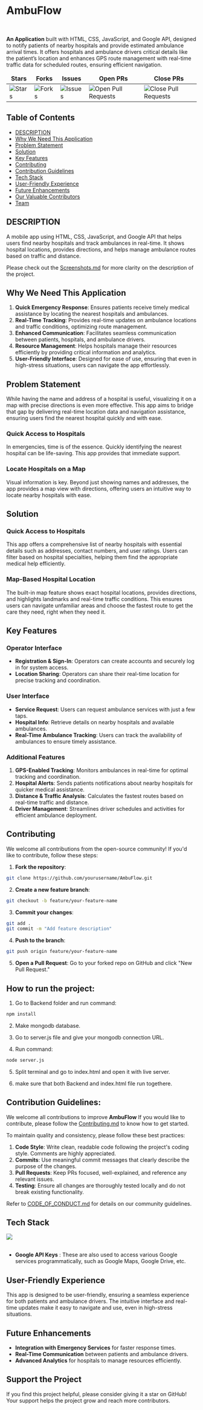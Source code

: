 #  AmbuFlow

<br>

 **An Application** built with HTML, CSS, JavaScript, and Google API, designed to notify patients of nearby hospitals and provide estimated ambulance arrival times.  It offers hospitals and ambulance drivers critical details like the patient’s location  and enhances GPS route management with real-time traffic data  for scheduled routes, ensuring efficient navigation.


<table align="center">
    <thead align="center">
        <tr border: 2px;>
            <td><b> Stars</b></td>
            <td><b> Forks</b></td>
            <td><b> Issues</b></td>
            <td><b> Open PRs</b></td>
            <td><b> Close PRs</b></td>
        </tr>
     </thead>
    <tbody>
         <tr>
            <td><img alt="Stars" src="https://img.shields.io/github/stars/mansiruhil13/Bobble-AI?style=flat&logo=github"/></td>
             <td><img alt="Forks" src="https://img.shields.io/github/forks/mansiruhil13/Bobble-AI?style=flat&logo=github"/></td>
            <td><img alt="Issues" src="https://img.shields.io/github/issues/mansiruhil13/Bobble-AI?style=flat&logo=github"/></td>
            <td><img alt="Open Pull Requests" src="https://img.shields.io/github/issues-pr/mansiruhil13/Bobble-AI?style=flat&logo=github"/></td>
           <td><img alt="Close Pull Requests" src="https://img.shields.io/github/issues-pr-closed/mansiruhil13/Bobble-AI?style=flat&color=critical&logo=github"/></td>
        </tr>
    </tbody>
</table>

## Table of Contents
- [DESCRIPTION](#description)
- [Why We Need This Application](#why-we-need-this-application)
- [Problem Statement](#problem-statement)
- [Solution](#solution)
- [Key Features](#key-features)
- [Contributing](#contributing)
- [Contribution Guidelines](#contribution-guidelines)
- [Tech Stack](#tech-stack)
- [User-Friendly Experience](#user-friendly-experience)
- [Future Enhancements](#future-enhancements)
- [Our Valuable Contributors](#our-valuable-contributors)
- [Team](#team)

## DESCRIPTION
A mobile app using HTML, CSS, JavaScript, and Google API that helps users find nearby hospitals and track ambulances in real-time. It shows hospital locations, provides directions, and helps manage ambulance routes based on traffic and distance.

Please check out the [Screenshots.md](./Screenshots.md) for more clarity on the description of the project.

## Why We Need This Application

1. **Quick Emergency Response**: Ensures patients receive timely medical assistance by locating the nearest hospitals and ambulances.
2. **Real-Time Tracking**: Provides real-time updates on ambulance locations and traffic conditions, optimizing route management.
3. **Enhanced Communication**: Facilitates seamless communication between patients, hospitals, and ambulance drivers.
4. **Resource Management**: Helps hospitals manage their resources efficiently by providing critical information and analytics.
5. **User-Friendly Interface**: Designed for ease of use, ensuring that even in high-stress situations, users can navigate the app effortlessly.

## Problem Statement
While having the name and address of a hospital is useful, visualizing it on a map with precise directions is even more effective. This app aims to bridge that gap by delivering real-time location data and navigation assistance, ensuring users find the nearest hospital quickly and with ease. 

###  Quick Access to Hospitals
In emergencies, time is of the essence. Quickly identifying the nearest hospital can be life-saving. This app provides that immediate support.

###  Locate Hospitals on a Map
Visual information is key. Beyond just showing names and addresses, the app provides a map view with directions, offering users an intuitive way to locate nearby hospitals with ease.

## Solution

### Quick Access to Hospitals
This app offers a comprehensive list of nearby hospitals with essential details such as addresses, contact numbers, and user ratings. Users can filter based on hospital specialties, helping them find the appropriate medical help efficiently.

### Map-Based Hospital Location
The built-in map feature shows exact hospital locations, provides directions, and highlights landmarks and real-time traffic conditions. This ensures users can navigate unfamiliar areas and choose the fastest route to get the care they need, right when they need it.

## Key Features

### Operator Interface
- **Registration & Sign-In**: Operators can create accounts and securely log in for system access.
- **Location Sharing**: Operators can share their real-time location for precise tracking and coordination.

### User Interface
- **Service Request**: Users can request ambulance services with just a few taps.
- **Hospital Info**: Retrieve details on nearby hospitals and available ambulances.
- **Real-Time Ambulance Tracking**: Users can track the availability of ambulances to ensure timely assistance.

### Additional Features
1. **GPS-Enabled Tracking**: Monitors ambulances in real-time for optimal tracking and coordination.
2. **Hospital Alerts**: Sends patients notifications about nearby hospitals for quicker medical assistance.
3. **Distance & Traffic Analysis**: Calculates the fastest routes based on real-time traffic and distance.
4. **Driver Management**: Streamlines driver schedules and activities for efficient ambulance deployment.

## Contributing

We welcome all contributions from the open-source community! If you'd like to contribute, follow these steps:

1. **Fork the repository**:
```bash
git clone https://github.com/yourusername/AmbuFlow.git
```

2. **Create a new feature branch**:
```bash
git checkout -b feature/your-feature-name
```

3. **Commit your changes**:
```bash
git add .
git commit -m "Add feature description"
```

4. **Push to the branch**:
```bash
git push origin feature/your-feature-name
```

5. **Open a Pull Request**: Go to your forked repo on GitHub and click "New Pull Request."

## How to run the project:

1. Go to Backend folder and run command:
```bash
npm install
```

2. Make mongodb database.

3. Go to server.js file and give your mongodb connection URL.

4. Run command:
```bash
node server.js
```

5. Split terminal and go to index.html and open it with live server.

6. make sure that both Backend and index.html file run togethere.
   
## Contribution Guidelines:

We welcome all contributions to improve **AmbuFlow** If you would like to contribute, please follow the [Contributing.md](./Contributing.md) to know how to get started.

To maintain quality and consistency, please follow these best practices:

1. **Code Style**: Write clean, readable code following the project's coding style. Comments are highly appreciated.
2. **Commits**: Use meaningful commit messages that clearly describe the purpose of the changes.
3. **Pull Requests**: Keep PRs focused, well-explained, and reference any relevant issues.
4. **Testing**: Ensure all changes are thoroughly tested locally and do not break existing functionality.


Refer to [CODE_OF_CONDUCT.md](CODE_OF_CONDUCT.md) for details on our community guidelines.

## Tech Stack

<a href="https://skillicons.dev">
    <img margin="8px" src="https://skillicons.dev/icons?i=html,css,js" />
</a>
<br><br>

- **Google API Keys** : These are also used to access various Google services programmatically, such as Google Maps, Google Drive, etc.

## User-Friendly Experience

This app is designed to be user-friendly, ensuring a seamless experience for both patients and ambulance drivers. The intuitive interface and real-time updates make it easy to navigate and use, even in high-stress situations.

## Future Enhancements

- **Integration with Emergency Services** for faster response times.
- **Real-Time Communication** between patients and ambulance drivers.
- **Advanced Analytics** for hospitals to manage resources efficiently.

## Support the Project
If you find this project helpful, please consider giving it a star on GitHub! Your support helps the project grow and reach more contributors.

